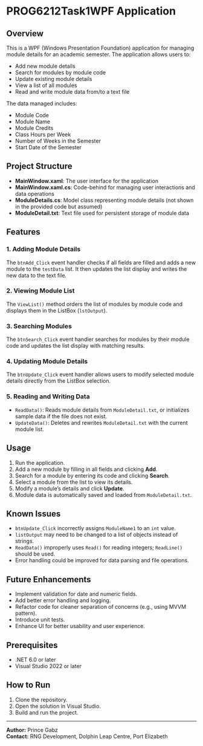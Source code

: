 # PROG6212Task1WPF Application

## Overview
This is a WPF (Windows Presentation Foundation) application for managing module details for an academic semester. The application allows users to:

- Add new module details
- Search for modules by module code
- Update existing module details
- View a list of all modules
- Read and write module data from/to a text file

The data managed includes:
- Module Code
- Module Name
- Module Credits
- Class Hours per Week
- Number of Weeks in the Semester
- Start Date of the Semester

## Project Structure
- **MainWindow.xaml**: The user interface for the application
- **MainWindow.xaml.cs**: Code-behind for managing user interactions and data operations
- **ModuleDetails.cs**: Model class representing module details (not shown in the provided code but assumed)
- **ModuleDetail.txt**: Text file used for persistent storage of module data

## Features

### 1. Adding Module Details
The `btnAdd_Click` event handler checks if all fields are filled and adds a new module to the `testData` list. It then updates the list display and writes the new data to the text file.

### 2. Viewing Module List
The `ViewList()` method orders the list of modules by module code and displays them in the ListBox (`lstOutput`).

### 3. Searching Modules
The `btnSearch_Click` event handler searches for modules by their module code and updates the list display with matching results.

### 4. Updating Module Details
The `btnUpdate_Click` event handler allows users to modify selected module details directly from the ListBox selection.

### 5. Reading and Writing Data
- `ReadData()`: Reads module details from `ModuleDetail.txt`, or initializes sample data if the file does not exist.
- `UpdateData()`: Deletes and rewrites `ModuleDetail.txt` with the current module list.

## Usage
1. Run the application.
2. Add a new module by filling in all fields and clicking **Add**.
3. Search for a module by entering its code and clicking **Search**.
4. Select a module from the list to view its details.
5. Modify a module’s details and click **Update**.
6. Module data is automatically saved and loaded from `ModuleDetail.txt`.

## Known Issues
- `btnUpdate_Click` incorrectly assigns `ModuleName1` to an `int` value.
- `listOutput` may need to be changed to a list of objects instead of strings.
- `ReadData()` improperly uses `Read()` for reading integers; `ReadLine()` should be used.
- Error handling could be improved for data parsing and file operations.

## Future Enhancements
- Implement validation for date and numeric fields.
- Add better error handling and logging.
- Refactor code for cleaner separation of concerns (e.g., using MVVM pattern).
- Introduce unit tests.
- Enhance UI for better usability and user experience.

## Prerequisites
- .NET 6.0 or later
- Visual Studio 2022 or later

## How to Run
1. Clone the repository.
2. Open the solution in Visual Studio.
3. Build and run the project.

---
**Author:** Prince Gabz  
**Contact:** RNG Development, Dolphin Leap Centre, Port Elizabeth

